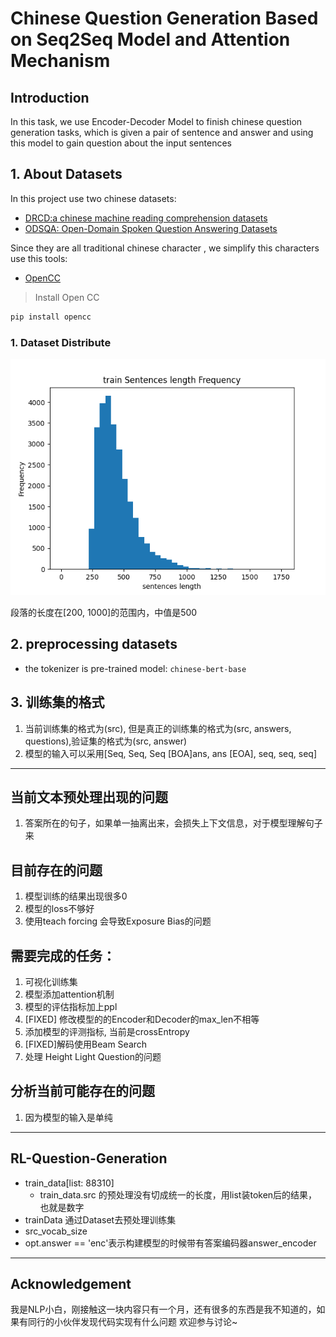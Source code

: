 
# Chinese Question Generation Based on Seq2Seq Model and Attention Mechanism

## Introduction 
In this task, we use Encoder-Decoder Model to finish chinese question generation tasks, which is 
given a pair of sentence and answer and using this model to gain question about the input sentences

## 1. About Datasets
In this project use two chinese datasets:
- [DRCD:a chinese machine reading comprehension datasets](https://github.com/DRCKnowledgeTeam/DRCD) 
- [ODSQA: Open-Domain Spoken Question Answering Datasets](https://github.com/chiahsuan156/ODSQA) 

Since they are all  traditional chinese character , we simplify this characters use this tools:
- [OpenCC](https://github.com/BYVoid/OpenCC) 
> Install Open CC
```bash
pip install opencc
```

### 1. Dataset Distribute 
![paragraph_distribute](./assets/paragraph_distribute.png)

段落的长度在[200, 1000]的范围内，中值是500 

## 2. preprocessing datasets
- the tokenizer is pre-trained model: `chinese-bert-base`


## 3. 训练集的格式
1. 当前训练集的格式为(src), 但是真正的训练集的格式为(src, answers, questions),验证集的格式为(src, answer)
2. 模型的输入可以采用[Seq, Seq, Seq [BOA]ans, ans [EOA], seq, seq, seq]


---
## 当前文本预处理出现的问题
1. 答案所在的句子，如果单一抽离出来，会损失上下文信息，对于模型理解句子来

## 目前存在的问题
1. 模型训练的结果出现很多0
2. 模型的loss不够好
3. 使用teach forcing 会导致Exposure Bias的问题

## 需要完成的任务：
1. 可视化训练集
2. 模型添加attention机制
3. 模型的评估指标加上ppl 
4. [FIXED] 修改模型的的Encoder和Decoder的max_len不相等
5. 添加模型的评测指标, 当前是crossEntropy
6. [FIXED]解码使用Beam Search
7. 处理 Height  Light Question的问题 

## 分析当前可能存在的问题
1. 因为模型的输入是单纯

--- 
## RL-Question-Generation 
- train_data[list: 88310]
  - train_data.src 的预处理没有切成统一的长度，用list装token后的结果，也就是数字
- trainData 通过Dataset去预处理训练集
- src_vocab_size
- opt.answer == 'enc'表示构建模型的时候带有答案编码器answer_encoder

---
## Acknowledgement 

我是NLP小白，刚接触这一块内容只有一个月，还有很多的东西是我不知道的，如果有同行的小伙伴发现代码实现有什么问题
欢迎参与讨论~